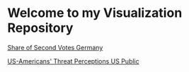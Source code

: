 # Welcome to my Visualization Repository

[Share of Second Votes Germany](https://lukedfischer.github.io/RViz/251/Zweitstimmenanteil.html)

[US-Americans' Threat Perceptions US Public]()
